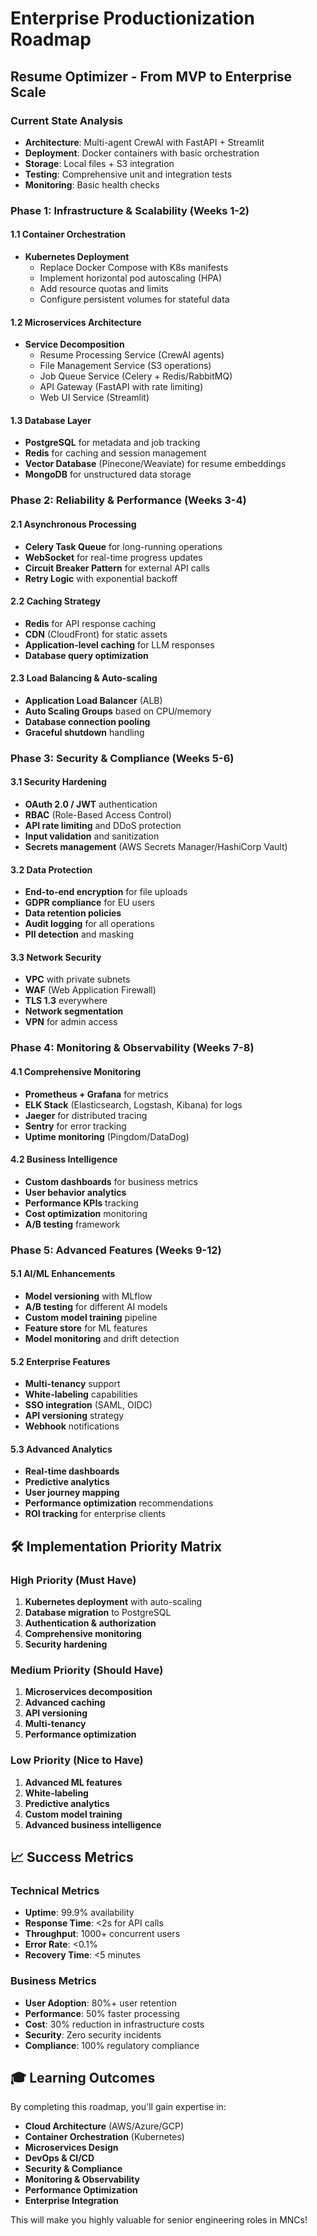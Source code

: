 # Enterprise Productionization Roadmap

## Resume Optimizer - From MVP to Enterprise Scale

### Current State Analysis

- **Architecture**: Multi-agent CrewAI with FastAPI + Streamlit
- **Deployment**: Docker containers with basic orchestration
- **Storage**: Local files + S3 integration
- **Testing**: Comprehensive unit and integration tests
- **Monitoring**: Basic health checks

### Phase 1: Infrastructure & Scalability (Weeks 1-2)

#### 1.1 Container Orchestration

- **Kubernetes Deployment**
  - Replace Docker Compose with K8s manifests
  - Implement horizontal pod autoscaling (HPA)
  - Add resource quotas and limits
  - Configure persistent volumes for stateful data

#### 1.2 Microservices Architecture

- **Service Decomposition**
  - Resume Processing Service (CrewAI agents)
  - File Management Service (S3 operations)
  - Job Queue Service (Celery + Redis/RabbitMQ)
  - API Gateway (FastAPI with rate limiting)
  - Web UI Service (Streamlit)

#### 1.3 Database Layer

- **PostgreSQL** for metadata and job tracking
- **Redis** for caching and session management
- **Vector Database** (Pinecone/Weaviate) for resume embeddings
- **MongoDB** for unstructured data storage

### Phase 2: Reliability & Performance (Weeks 3-4)

#### 2.1 Asynchronous Processing

- **Celery Task Queue** for long-running operations
- **WebSocket** for real-time progress updates
- **Circuit Breaker Pattern** for external API calls
- **Retry Logic** with exponential backoff

#### 2.2 Caching Strategy

- **Redis** for API response caching
- **CDN** (CloudFront) for static assets
- **Application-level caching** for LLM responses
- **Database query optimization**

#### 2.3 Load Balancing & Auto-scaling

- **Application Load Balancer** (ALB)
- **Auto Scaling Groups** based on CPU/memory
- **Database connection pooling**
- **Graceful shutdown** handling

### Phase 3: Security & Compliance (Weeks 5-6)

#### 3.1 Security Hardening

- **OAuth 2.0 / JWT** authentication
- **RBAC** (Role-Based Access Control)
- **API rate limiting** and DDoS protection
- **Input validation** and sanitization
- **Secrets management** (AWS Secrets Manager/HashiCorp Vault)

#### 3.2 Data Protection

- **End-to-end encryption** for file uploads
- **GDPR compliance** for EU users
- **Data retention policies**
- **Audit logging** for all operations
- **PII detection** and masking

#### 3.3 Network Security

- **VPC** with private subnets
- **WAF** (Web Application Firewall)
- **TLS 1.3** everywhere
- **Network segmentation**
- **VPN** for admin access

### Phase 4: Monitoring & Observability (Weeks 7-8)

#### 4.1 Comprehensive Monitoring

- **Prometheus + Grafana** for metrics
- **ELK Stack** (Elasticsearch, Logstash, Kibana) for logs
- **Jaeger** for distributed tracing
- **Sentry** for error tracking
- **Uptime monitoring** (Pingdom/DataDog)

#### 4.2 Business Intelligence

- **Custom dashboards** for business metrics
- **User behavior analytics**
- **Performance KPIs** tracking
- **Cost optimization** monitoring
- **A/B testing** framework

### Phase 5: Advanced Features (Weeks 9-12)

#### 5.1 AI/ML Enhancements

- **Model versioning** with MLflow
- **A/B testing** for different AI models
- **Custom model training** pipeline
- **Feature store** for ML features
- **Model monitoring** and drift detection

#### 5.2 Enterprise Features

- **Multi-tenancy** support
- **White-labeling** capabilities
- **SSO integration** (SAML, OIDC)
- **API versioning** strategy
- **Webhook** notifications

#### 5.3 Advanced Analytics

- **Real-time dashboards**
- **Predictive analytics**
- **User journey mapping**
- **Performance optimization** recommendations
- **ROI tracking** for enterprise clients

## 🛠️ Implementation Priority Matrix

### High Priority (Must Have)

1. **Kubernetes deployment** with auto-scaling
2. **Database migration** to PostgreSQL
3. **Authentication & authorization**
4. **Comprehensive monitoring**
5. **Security hardening**

### Medium Priority (Should Have)

1. **Microservices decomposition**
2. **Advanced caching**
3. **API versioning**
4. **Multi-tenancy**
5. **Performance optimization**

### Low Priority (Nice to Have)

1. **Advanced ML features**
2. **White-labeling**
3. **Predictive analytics**
4. **Custom model training**
5. **Advanced business intelligence**

## 📈 Success Metrics

### Technical Metrics

- **Uptime**: 99.9% availability
- **Response Time**: <2s for API calls
- **Throughput**: 1000+ concurrent users
- **Error Rate**: <0.1%
- **Recovery Time**: <5 minutes

### Business Metrics

- **User Adoption**: 80%+ user retention
- **Performance**: 50% faster processing
- **Cost**: 30% reduction in infrastructure costs
- **Security**: Zero security incidents
- **Compliance**: 100% regulatory compliance

## 🎓 Learning Outcomes

By completing this roadmap, you'll gain expertise in:

- **Cloud Architecture** (AWS/Azure/GCP)
- **Container Orchestration** (Kubernetes)
- **Microservices Design**
- **DevOps & CI/CD**
- **Security & Compliance**
- **Monitoring & Observability**
- **Performance Optimization**
- **Enterprise Integration**

This will make you highly valuable for senior engineering roles in MNCs!
